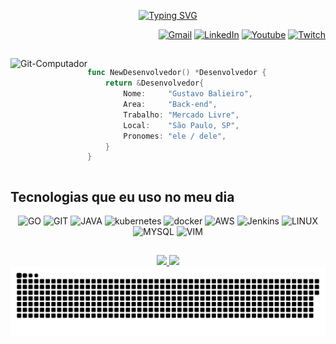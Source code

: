 <div align="center">
  
[![Typing SVG](https://readme-typing-svg.demolab.com?font=Fira+Code&weight=500&size=24&pause=1000&color=A53FF7&random=false&width=435&height=80&lines=Oi!+Eu+sou+o+Gustavo+Balieiro+%F0%9F%96%90%EF%B8%8F;Bem+vindo(a)+ao+meu+perfil)](https://git.io/typing-svg)
</div>
  
<div align="right">
  
[![Gmail](https://img.shields.io/badge/-Gmail-FC361C?style=for-the-badge&logo=gmail&logoColor=white)](mailto:gbalieriof@gmail.com)
[![LinkedIn](https://img.shields.io/badge/Linkedin-0b66c2?style=for-the-badge&logo=linkedin&logoColor=white)](https://www.linkedin.com/in/guubal/)
[![Youtube](https://img.shields.io/badge/YouTube-FF0000?style=for-the-badge&logo=youtube&logoColor=white)](https://www.youtube.com/@guubal)
[![Twitch](https://img.shields.io/badge/Twitch-9146FF?style=for-the-badge&logo=twitch&logoColor=white)](https://twitch.tv/guubal)
</div>

##



<div style="display: flex; align-items: flex-start;">
  <img align="right" alt="Git-Computador" src="https://media4.giphy.com/media/v1.Y2lkPTc5MGI3NjExcGVrNDd5NXZxeGp1bWs0eGcxcHV1ZGMwM3ViNjI0M2V1NWd5ZGZtbCZlcD12MV9pbnRlcm5hbF9naWZfYnlfaWQmY3Q9Zw/JqmupuTVZYaQX5s094/giphy.gif"/>

```go
func NewDesenvolvedor() *Desenvolvedor {
    return &Desenvolvedor{
        Nome:     "Gustavo Balieiro",
        Area:     "Back-end",
        Trabalho: "Mercado Livre",
        Local:    "São Paulo, SP",
        Pronomes: "ele / dele",
    }
}
```
</div>

## Tecnologias que eu uso no meu dia
<p align="center">
  <a><img alt = "GO" width="40" height="40"  src="https://skillicons.dev/icons?i=go" /></a>
  <a><img alt = "GIT" width="40" height="40"  src="https://skillicons.dev/icons?i=git" /></a>
  <a><img alt = "JAVA" width="40" height="40"  src="https://skillicons.dev/icons?i=java&theme=light" /></a>
  <a><img alt = "kubernetes" width="40" height="40"  src="https://skillicons.dev/icons?i=kubernetes" /></a>
  <a><img alt = "docker" width="40" height="40"  src="https://skillicons.dev/icons?i=docker" /></a>
  <a><img alt = "AWS" width="40" height="40"  src="https://skillicons.dev/icons?i=aws&theme=light" /></a>
  <a><img alt = "Jenkins" width="40" height="40"  src="https://skillicons.dev/icons?i=jenkins" /></a>
  <a><img alt = "LINUX" width="40" height="40"  src="https://skillicons.dev/icons?i=linux&theme=light" /></a>
  <a><img alt = "MYSQL" width="40" height="40"  src="https://skillicons.dev/icons?i=mysql" /></a>
  <a><img alt = "VIM" width="40" height="40"  src="https://skillicons.dev/icons?i=vim&theme=light" /></a>
</p>

##
<div align="center">
  <a href="https://github.com/guubal">
  <img height="160em" src="https://github-readme-stats.vercel.app/api?username=guubal&show_icons=true&theme=jolly&include_all_commits=true&count_private=true"/>
  <img height="160em" src="https://github-readme-stats.vercel.app/api/top-langs/?username=guubal&layout=compact&langs_count=7&theme=jolly"/>
</div>

<picture>
  <source media="(prefers-color-scheme: dark)" srcset="https://raw.githubusercontent.com/guubal/guubal/output/github-contribution-grid-snake-dark.svg">
  <source media="(prefers-color-scheme: light)" srcset="https://raw.githubusercontent.com/guubal/guubal/output/github-contribution-grid-snake.svg">
  <img alt="github contribution grid snake animation" src="https://raw.githubusercontent.com/guubal/guubal/output/github-contribution-grid-snake.svg">
</picture>

